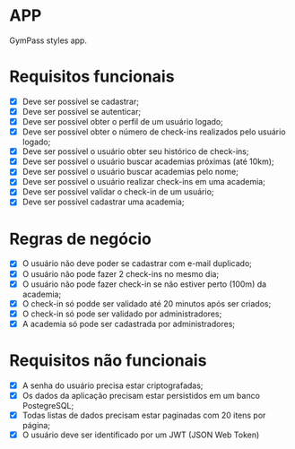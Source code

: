 # APP
GymPass styles app.

# Requisitos funcionais
- [x] Deve ser possível se cadastrar;
- [x] Deve ser possível se autenticar;
- [x] Deve ser possível obter o perfil de um usuário logado;
- [x] Deve ser possível obter o número de check-ins realizados pelo usuário logado;
- [x] Deve ser possível o usuário obter seu histórico de check-ins;
- [x] Deve ser possível o usuário buscar academias próximas (até 10km);
- [x] Deve ser possível o usuário buscar academias pelo nome;
- [x] Deve ser possível o usuário realizar check-ins em uma academia;
- [x] Deve ser possível validar o check-in de um usuário;
- [x] Deve ser possível cadastrar uma academia;

# Regras de negócio
- [x] O usuário não deve poder se cadastrar com e-mail duplicado;
- [x] O usuário não pode fazer 2 check-ins no mesmo dia;
- [x] O usuário não pode fazer check-in se não estiver perto (100m) da academia;
- [x] O check-in só podde ser validado até 20 minutos após ser criados;
- [x] O check-in só pode ser validado por administradores;
- [x] A academia só pode ser cadastrada por administradores;

# Requisitos não funcionais 
- [x] A senha do usuário precisa estar criptografadas;
- [x] Os dados da aplicação precisam estar persistidos em um banco PostegreSQL;
- [x] Todas listas de dados precisam estar paginadas com 20 itens por página;
- [x] O usuário deve ser identificado por um JWT (JSON Web Token)